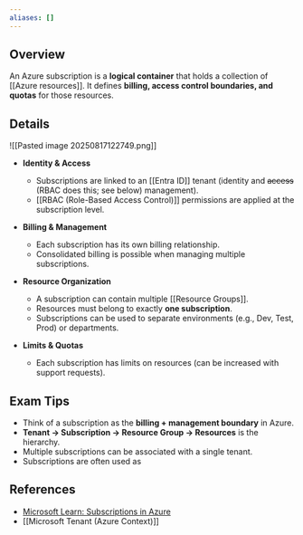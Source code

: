 ```yaml
---
aliases: []
---
```

## **Overview**
An Azure subscription is a **logical container** that holds a collection of [[Azure resources]]. It defines **billing, access control boundaries, and quotas** for those resources.

## **Details**
![[Pasted image 20250817122749.png]]
- **Identity & Access**  
	- Subscriptions are linked to an [[Entra ID]] tenant (identity and ~~access~~ (RBAC does this; see below) management).  
	- [[RBAC (Role-Based Access Control)]] permissions are applied at the subscription level.  

- **Billing & Management**  
	- Each subscription has its own billing relationship.  
	- Consolidated billing is possible when managing multiple subscriptions.  

- **Resource Organization**  
	- A subscription can contain multiple [[Resource Groups]].  
	- Resources must belong to exactly **one subscription**.  
	- Subscriptions can be used to separate environments (e.g., Dev, Test, Prod) or departments.  

- **Limits & Quotas**  
	- Each subscription has limits on resources (can be increased with support requests).  

## **Exam Tips**
- Think of a subscription as the **billing + management boundary** in Azure.  
- **Tenant → Subscription → Resource Group → Resources** is the hierarchy.  
- Multiple subscriptions can be associated with a single tenant.  
- Subscriptions are often used as 

## **References**
- [Microsoft Learn: Subscriptions in Azure](https://learn.microsoft.com/en-us/azure/cost-management-billing/manage/create-subscription)  
- [[Microsoft Tenant (Azure Context)]]